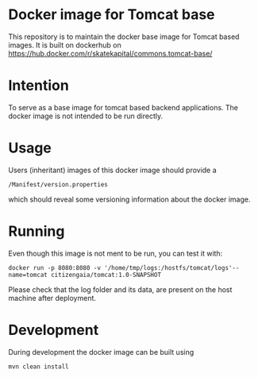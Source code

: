 Docker image for Tomcat base
============================

This repository is to maintain the docker base image for Tomcat based
images. It is built on dockerhub on
https://hub.docker.com/r/skatekapital/commons.tomcat-base/


Intention
=========

To serve as a base image for tomcat based backend applications. The
docker image is not intended to be run directly.


Usage
=====

Users (inheritant) images of this docker image should provide a
```
/Manifest/version.properties
```
which should reveal some versioning information about the docker image.

Running
=======

Even though this image is not ment to be run, you can test it with:

```
docker run -p 8080:8080 -v '/home/tmp/logs:/hostfs/tomcat/logs'--name=tomcat citizengaia/tomcat:1.0-SNAPSHOT
```

Please check that the log folder and its data, are present on the host
machine after deployment.

Development
===========

During development the docker image can be built using

```
mvn clean install 
```

